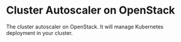 # Cluster Autoscaler on OpenStack

The cluster autoscaler on OpenStack.
It will manage Kubernetes deployment in your cluster.
